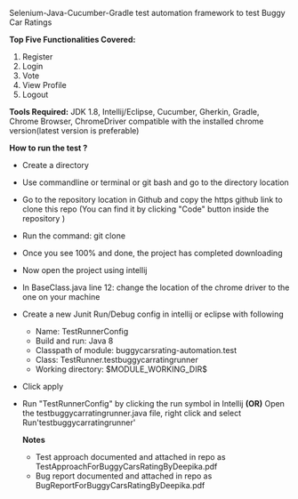 Selenium-Java-Cucumber-Gradle test automation framework to test Buggy Car Ratings

**Top Five Functionalities Covered:**

1. Register
2. Login
3. Vote
4. View Profile
5. Logout


**Tools Required:** JDK 1.8, Intellij/Eclipse, Cucumber, Gherkin, Gradle, Chrome Browser, ChromeDriver compatible with the installed chrome version(latest version is preferable)

**How to run the test ?**
- Create a directory
- Use commandline or terminal or git bash and go to the directory location 
- Go to the repository location in Github and copy the https github link to clone this repo (You can find it by clicking "Code" button inside the repository )
- Run the command:  git clone <copiedlink>
- Once you see 100% and done, the project has completed downloading
- Now open the project using intellij
- In BaseClass.java line 12: change the location of the chrome driver to the one on your machine
- Create a new Junit Run/Debug config in intellij or eclipse with following
    - Name: TestRunnerConfig
    - Build and run: Java 8
    - Classpath of module: buggycarsrating-automation.test
    - Class: TestRunner.testbuggycarratingrunner
    - Working directory: \$MODULE_WORKING_DIR\$
- Click apply
- Run "TestRunnerConfig" by clicking the run symbol in Intellij  **(OR)** 
  Open the testbuggycarratingrunner.java file, right click and select  Run'testbuggycarratingrunner'
    
  **Notes**  
  - Test approach documented and attached in repo as TestApproachForBuggyCarsRatingByDeepika.pdf
  - Bug report documented and attached in repo as BugReportForBuggyCarsRatingByDeepika.pdf
  




